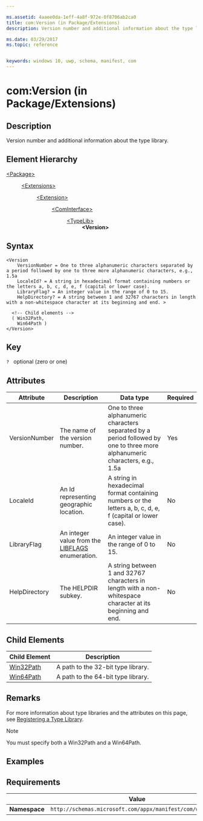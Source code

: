 ```yaml
---

ms.assetid: 4aaee0da-1eff-4a8f-972e-0f8706ab2ca0
title: com:Version (in Package/Extensions)
description: Version number and additional information about the type library.

ms.date: 03/29/2017
ms.topic: reference


keywords: windows 10, uwp, schema, manifest, com
---
```



# com:Version (in Package/Extensions)

## Description
Version number and additional information about the type library.

## Element Hierarchy
<dl>
<dt><a href="element-package.md">&lt;Package&gt;</a></dt>
<dd>
<dl>
<dt><a href="element-extensions.md">&lt;Extensions&gt;</a></dt>
<dd>
<dl>
<dt><a href="element-extension.md">&lt;Extension&gt;</a></dt>
<dd>
<dl>
<dt><a href="element-com-package-cominterface.md">&lt;ComInterface&gt;</a></dt>
<dd>
<dl>
<dt><a href="element-com-package-typelib.md">&lt;TypeLib&gt;</a></dt>
<dd><b>&lt;Version&gt;</b></dd>
</dl>
</dd>
</dl>
</dd>
</dl>
</dd>
</dl>
</dd>
</dl>



## Syntax
```syntax
<Version
    VersionNumber = One to three alphanumeric characters separated by a period followed by one to three more alphanumeric characters, e.g., 1.5a
    LocaleId? = A string in hexadecimal format containing numbers or the letters a, b, c, d, e, f (capital or lower case).
    LibraryFlag? = An integer value in the range of 0 to 15.
    HelpDirectory? = A string between 1 and 32767 characters in length with a non-whitespace character at its beginning and end. >

  <!-- Child elements -->
  ( Win32Path,
    Win64Path )  
</Version>
```

## Key
`?`    optional (zero or one) 

## Attributes

| Attribute | Description | Data type | Required |
|-----------|-------------|-----------|----------|
| VersionNumber | The name of the version number. | One to three alphanumeric characters separated by a period followed by one to three more alphanumeric characters, e.g., 1.5a | Yes |
| LocaleId | An Id representing geographic location. | A string in hexadecimal format containing numbers or the letters a, b, c, d, e, f (capital or lower case). | No |
| LibraryFlag | An integer value from the [LIBFLAGS](/windows/win32/api/oaidl/ne-oaidl-libflags) enumeration. | An integer value in the range of 0 to 15. | No |
| HelpDirectory | The HELPDIR subkey. | A string between 1 and 32767 characters in length with a non-whitespace character at its beginning and end. | No |

## Child Elements
 
| Child Element | Description |
|---------------|-------------|
| [Win32Path](element-com-package-win32path.md) | A path to the 32-bit type library. |
| [Win64Path](element-com-package-win64path.md) | A path to the 64-bit type library. |

## Remarks
For more information about type libraries and the attributes on this page, see [Registering a Type Library](/previous-versions/windows/desktop/automat/registering-a-type-library).

> [!NOTE]  
> You must specify both a Win32Path and a Win64Path. 

## Examples

## Requirements
|               |      Value                                                       |
|---------------|-------------------------------------------------------------|
| **Namespace** | `http://schemas.microsoft.com/appx/manifest/com/windows10` |